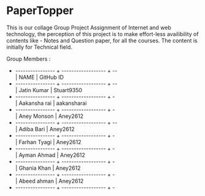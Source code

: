 # PaperTopper

This is our collage Group Project Assignment of Internet and web technology, 
the perception of this project is to make effort-less availibility of contents like - Notes and Question paper, for all the courses. The content is initially for Technical field. 

Group Members :
+ ---------------- + ------------------ + --                                                                                              
|    NAME          | GitHub ID 
+ ---------------- + ------------------ + --                                                                                              
|    Jatin Kumar   | Stuart9350
+ ---------------- + ------------------ + -                                                                                              
|    Aakansha rai  | aakansharai
+ ---------------- + ------------------ + -                                                                                              
|    Aney Monson   | Aney2612
+ ---------------- + ------------------ + --                                                                                              
|    Adiba Bari    | Aney2612
+ ---------------- + ------------------ + -                                                                                              
|    Farhan Tyagi  | Aney2612
+ ---------------- + ------------------ + -                                                                                              
|    Ayman Ahmad   | Aney2612
+ ---------------- + ------------------ + -                                                                                              
|    Ghania Khan   | Aney2612
+ ---------------- + ------------------ + -                                                                                              
|    Abeed ahman   | Aney2612
+ ---------------- + ------------------ + -                                                                                              
